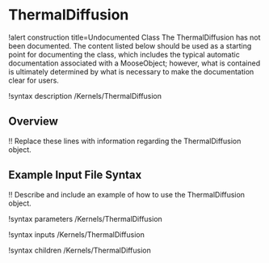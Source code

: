 # ThermalDiffusion

!alert construction title=Undocumented Class
The ThermalDiffusion has not been documented. The content listed below should be used as a starting point for
documenting the class, which includes the typical automatic documentation associated with a
MooseObject; however, what is contained is ultimately determined by what is necessary to make the
documentation clear for users.

!syntax description /Kernels/ThermalDiffusion

## Overview

!! Replace these lines with information regarding the ThermalDiffusion object.

## Example Input File Syntax

!! Describe and include an example of how to use the ThermalDiffusion object.

!syntax parameters /Kernels/ThermalDiffusion

!syntax inputs /Kernels/ThermalDiffusion

!syntax children /Kernels/ThermalDiffusion
